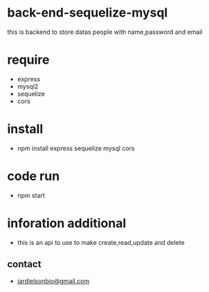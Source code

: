 # back-end-sequelize-mysql
this is   backend  to  store datas people with name,password and email 
# require
* express
* mysql2
* sequelize
* cors
# install
* npm install express sequelize mysql cors 
# code run
* npm start
# inforation additional 
* this is an api to use to make create,read,update and delete
## contact
* jardielsonbio@gmail.com


